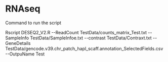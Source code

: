 # RNAseq


Command to run the script

Rscript DESEQ2_V2.R --ReadCount TestData/counts_matrix_Test.txt --SampleInfo TestData/SampleInfoe.txt --contrast TestData/Contraxt.txt  --GeneDetails TestData/gencode.v39.chr_patch_hapl_scaff.annotation_SelectedFields.csv --OutpuName Test


